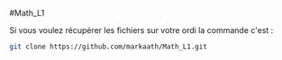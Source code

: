#Math_L1

Si vous voulez récupérer les fichiers sur votre ordi la commande c'est :
```bash
git clone https://github.com/markaath/Math_L1.git
```


